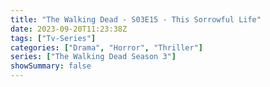 ```yaml
---
title: "The Walking Dead - S03E15 - This Sorrowful Life"
date: 2023-09-20T11:23:38Z
tags: ["Tv-Series"]
categories: ["Drama", "Horror", "Thriller"]
series: ["The Walking Dead Season 3"]
showSummary: false
---
```


  <mux-player stream-type="on-demand"
  src="https://kp3d-my.sharepoint.com/personal/ryoo_kp3d_onmicrosoft_com/_layouts/15/download.aspx?share=ERrEEwmpeBxDtXCVrrjJpbQBolKd55YVcBlLH0q_C_h-KQ" metadata-video-title="The Walking Dead - S03E15 - This Sorrowful Life" prefer-playback="mse" controls>
  </mux-player>
  
  
  <script src="https://cdn.jsdelivr.net/npm/@mux/mux-player"></script>
  
   <script id="BMOGEls7o8Pnka9jrVFfBWT9vxXKTACJSZywpgWaOKk" type="application/ld+json">
 {
  "@context": "https://schema.org/",
  "@type": "VideoObject",
  "name": "The Walking Dead - S03E15 - This Sorrowful Life",
  "contentUrl": "https://stream.mux.com/omaZ3XV01c02lXUA300DBBl9yDFnzdrYgommnho9Bq602uc.m3u8",
  "thumbnailUrl": "https://www.themoviedb.org/t/p/original/mu1zFlKK7pQbGbkCHDyRRQ6RMRW.jpg?width=314&fit_mode=preserve&time=25",
  "uploadDate": "2023-09-20T11:23:38Z",
}

</script>


